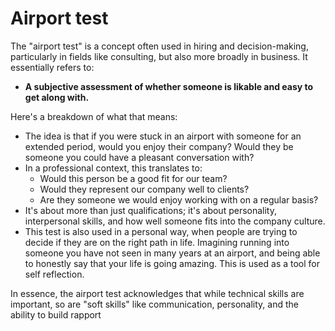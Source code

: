 Airport test
=============
The "airport test" is a concept often used in hiring and decision-making, particularly in fields like consulting, but also more broadly in business. It essentially refers to: 

*   **A subjective assessment of whether someone is likable and easy to get along with.** 

Here's a breakdown of what that means:

*   The idea is that if you were stuck in an airport with someone for an extended period, would you enjoy their company? Would they be someone you could have a pleasant conversation with?
*   In a professional context, this translates to:
    *   Would this person be a good fit for our team?
    *   Would they represent our company well to clients?
    *   Are they someone we would enjoy working with on a regular basis?
*   It's about more than just qualifications; it's about personality, interpersonal skills, and how well someone fits into the company culture.
*   This test is also used in a personal way, when people are trying to decide if they are on the right path in life. Imagining running into someone you have not seen in many years at an airport, and being able to honestly say that your life is going amazing. This is used as a tool for self reflection.

In essence, the airport test acknowledges that while technical skills are important, so are "soft skills" like communication, personality, and the ability to build rapport
